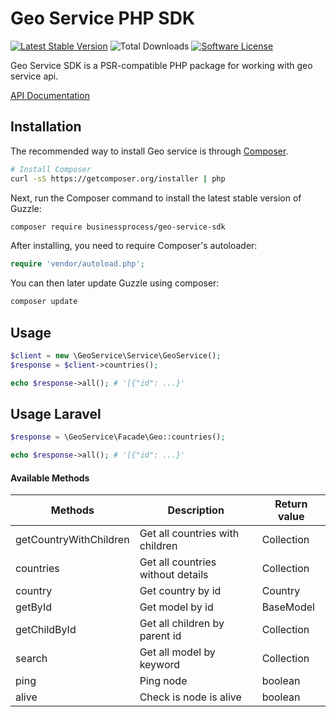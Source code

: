 Geo Service PHP SDK
=============================

[![Latest Stable Version](https://poser.pugx.org/businessprocess/geo-service-sdk/v/stable)](https://packagist.org/packages/businessprocess/geo-service-sdk)
![Total Downloads](https://poser.pugx.org/businessprocess/geo-service-sdk/downloads)
[![Software License](https://img.shields.io/badge/license-MIT-brightgreen.svg?style=flat-square)](LICENSE)

Geo Service SDK is a PSR-compatible PHP package for working with geo service api.

[API Documentation](https://geo-service.ooo.ua/api/v1/api-docs/)


## Installation
The recommended way to install Geo service is through
[Composer](http://getcomposer.org).

```bash
# Install Composer
curl -sS https://getcomposer.org/installer | php
```

Next, run the Composer command to install the latest stable version of Guzzle:

```bash
composer require businessprocess/geo-service-sdk
```

After installing, you need to require Composer's autoloader:

```php
require 'vendor/autoload.php';
```

You can then later update Guzzle using composer:

 ```bash
composer update
 ```

## Usage

```php
$client = new \GeoService\Service\GeoService();
$response = $client->countries();

echo $response->all(); # '[{"id": ...}'
```

## Usage Laravel

```php
$response = \GeoService\Facade\Geo::countries();

echo $response->all(); # '[{"id": ...}'
```

#### Available Methods

| Methods                | Description                       | Return value | 
|------------------------|-----------------------------------|--------------|
| getCountryWithChildren | Get all countries with children   | Collection   |
| countries              | Get all countries without details | Collection   |
| country                | Get country by id                 | Country      |
| getById                | Get model by id                   | BaseModel    |
| getChildById           | Get all children by parent id     | Collection   |
| search                 | Get all model by keyword          | Collection   |
| ping                   | Ping node                         | boolean      |
| alive                  | Check is node is alive            | boolean      |
